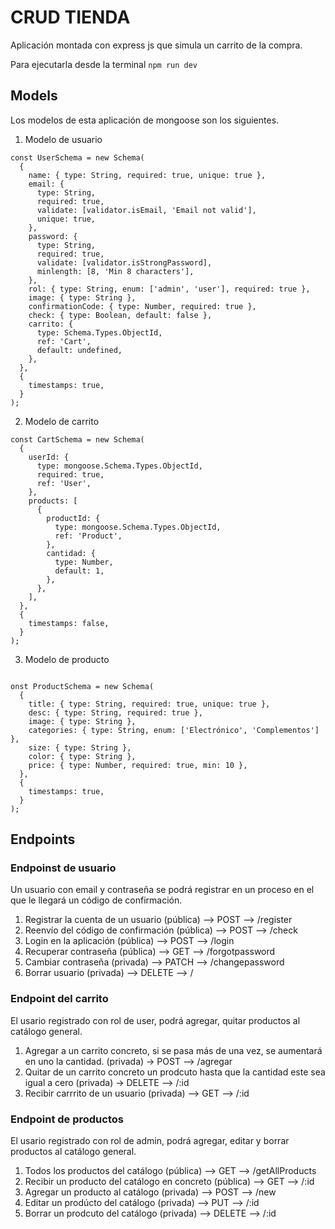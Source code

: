 # CRUD TIENDA

Aplicación montada con express js que simula un carrito de la compra.

Para ejecutarla desde la terminal ``npm run dev``


## Models

Los modelos de esta aplicación de mongoose son los siguientes.

1. Modelo de usuario
```
const UserSchema = new Schema(
  {
    name: { type: String, required: true, unique: true },
    email: {
      type: String,
      required: true,
      validate: [validator.isEmail, 'Email not valid'],
      unique: true,
    },
    password: {
      type: String,
      required: true,
      validate: [validator.isStrongPassword],
      minlength: [8, 'Min 8 characters'],
    },
    rol: { type: String, enum: ['admin', 'user'], required: true },
    image: { type: String },
    confirmationCode: { type: Number, required: true },
    check: { type: Boolean, default: false },
    carrito: {
      type: Schema.Types.ObjectId,
      ref: 'Cart',
      default: undefined,
    },
  },
  {
    timestamps: true,
  }
);
```
2. Modelo de carrito 

````
const CartSchema = new Schema(
  {
    userId: {
      type: mongoose.Schema.Types.ObjectId,
      required: true,
      ref: 'User',
    },
    products: [
      {
        productId: {
          type: mongoose.Schema.Types.ObjectId,
          ref: 'Product',
        },
        cantidad: {
          type: Number,
          default: 1,
        },
      },
    ],
  },
  {
    timestamps: false,
  }
);
````

3. Modelo de producto

```

onst ProductSchema = new Schema(
  {
    title: { type: String, required: true, unique: true },
    desc: { type: String, required: true },
    image: { type: String },
    categories: { type: String, enum: ['Electrónico', 'Complementos'] },
    size: { type: String },
    color: { type: String },
    price: { type: Number, required: true, min: 10 },
  },
  {
    timestamps: true,
  }
);
```


## Endpoints

### Endpoinst de usuario
Un usuario con email y contraseña se podrá registrar en un proceso en el que le llegará un código de confirmación.

1. Registrar la cuenta de un usuario (pública) --> POST --> /register
2. Reenvío del código de confirmación (pública) --> POST --> /check
3. Login en la aplicación (pública) --> POST --> /login
4. Recuperar contraseña (pública) --> GET --> /forgotpassword
5. Cambiar contraseña (privada) --> PATCH --> /changepassword
6. Borrar usuario (privada) --> DELETE --> / 


### Endpoint del carrito
El usario registrado con rol de user, podrá agregar, quitar productos al catálogo general.

1. Agregar a un carrito concreto, si se pasa más de una vez, se aumentará en uno la cantidad. (privada) -> POST --> /agregar
2. Quitar de un carrito concreto un prodcuto hasta que la cantidad este sea igual a cero (privada)  -> DELETE --> /:id
3. Recibir carrrito de un usuario (privada) --> GET --> /:id

### Endpoint de productos

El usario registrado con rol de admin, podrá agregar, editar y borrar productos al catálogo general.

1. Todos los productos del catálogo (pública) --> GET --> /getAllProducts
2. Recibir un producto del catálogo en concreto (pública) --> GET --> /:id
3. Agregar un producto al catálogo (privada) --> POST --> /new
4. Editar un prodúcto del catálogo (privada) --> PUT --> /:id
5. Borrar un prodcuto del catálogo (privada) --> DELETE --> /:id